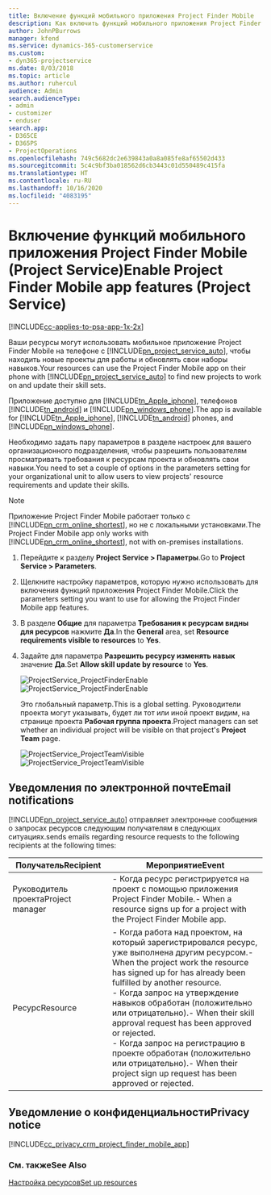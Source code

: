 ```yaml
---
title: Включение функций мобильного приложения Project Finder Mobile
description: Как включить функций мобильного приложения Project Finder Mobile для Project Service
author: JohnPBurrows
manager: kfend
ms.service: dynamics-365-customerservice
ms.custom:
- dyn365-projectservice
ms.date: 8/03/2018
ms.topic: article
ms.author: ruhercul
audience: Admin
search.audienceType:
- admin
- customizer
- enduser
search.app:
- D365CE
- D365PS
- ProjectOperations
ms.openlocfilehash: 749c5682dc2e639843a0a8a085fe8af65502d433
ms.sourcegitcommit: 5c4c9bf3ba018562d6cb3443c01d550489c415fa
ms.translationtype: HT
ms.contentlocale: ru-RU
ms.lasthandoff: 10/16/2020
ms.locfileid: "4083195"
---
```

# <a name="enable-project-finder-mobile-app-features-project-service"></a><span data-ttu-id="70da2-103">Включение функций мобильного приложения Project Finder Mobile (Project Service)</span><span class="sxs-lookup"><span data-stu-id="70da2-103">Enable Project Finder Mobile app features (Project Service)</span></span>

[!INCLUDE[cc-applies-to-psa-app-1x-2x](../includes/cc-applies-to-psa-app-1x-2x.md)]

<span data-ttu-id="70da2-104">Ваши ресурсы могут использовать мобильное приложение Project Finder Mobile на телефоне с [!INCLUDE[pn_project_service_auto](../includes/pn-project-service-auto.md)], чтобы находить новые проекты для работы и обновлять свои наборы навыков.</span><span class="sxs-lookup"><span data-stu-id="70da2-104">Your resources can use the Project Finder Mobile app on their phone with [!INCLUDE[pn_project_service_auto](../includes/pn-project-service-auto.md)] to find new projects to work on and update their skill sets.</span></span>  
  
 <span data-ttu-id="70da2-105">Приложение доступно для [!INCLUDE[tn_Apple_iphone](../includes/tn-apple-iphone.md)], телефонов [!INCLUDE[tn_android](../includes/tn-android.md)] и [!INCLUDE[pn_windows_phone](../includes/pn-windows-phone.md)].</span><span class="sxs-lookup"><span data-stu-id="70da2-105">The app is available for [!INCLUDE[tn_Apple_iphone](../includes/tn-apple-iphone.md)], [!INCLUDE[tn_android](../includes/tn-android.md)] phones, and [!INCLUDE[pn_windows_phone](../includes/pn-windows-phone.md)].</span></span>  
  
 <span data-ttu-id="70da2-106">Необходимо задать пару параметров в разделе настроек для вашего организационного подразделения, чтобы разрешить пользователям просматривать требования к ресурсам проекта и обновлять свои навыки.</span><span class="sxs-lookup"><span data-stu-id="70da2-106">You need to set a couple of options in the parameters setting for your organizational unit to allow users to view projects' resource requirements and update their skills.</span></span>  
  
> [!NOTE]
>  <span data-ttu-id="70da2-107">Приложение Project Finder Mobile работает только с [!INCLUDE[pn_crm_online_shortest](../includes/pn-crm-online-shortest.md)], но не с локальными установками.</span><span class="sxs-lookup"><span data-stu-id="70da2-107">The Project Finder Mobile app only works with [!INCLUDE[pn_crm_online_shortest](../includes/pn-crm-online-shortest.md)], not with on-premises installations.</span></span>  
  
1. <span data-ttu-id="70da2-108">Перейдите к разделу **Project Service > Параметры**.</span><span class="sxs-lookup"><span data-stu-id="70da2-108">Go to **Project Service > Parameters**.</span></span>  
  
2. <span data-ttu-id="70da2-109">Щелкните настройку параметров, которую нужно использовать для включения функций приложения Project Finder Mobile.</span><span class="sxs-lookup"><span data-stu-id="70da2-109">Click the parameters setting you want to use for allowing the Project Finder Mobile app features.</span></span>  
  
3. <span data-ttu-id="70da2-110">В разделе **Общие** для параметра **Требования к ресурсам видны для ресурсов** нажмите **Да**.</span><span class="sxs-lookup"><span data-stu-id="70da2-110">In the **General** area, set **Resource requirements visible to resources** to **Yes**.</span></span>  
  
4. <span data-ttu-id="70da2-111">Задайте для параметра **Разрешить ресурсу изменять навык** значение **Да**.</span><span class="sxs-lookup"><span data-stu-id="70da2-111">Set **Allow skill update by resource** to **Yes**.</span></span>  
  
   <span data-ttu-id="70da2-112">![ProjectService_ProjectFinderEnable](../psa/media/project-service-project-finder-enable.png "ProjectService_ProjectFinderEnable")</span><span class="sxs-lookup"><span data-stu-id="70da2-112">![ProjectService_ProjectFinderEnable](../psa/media/project-service-project-finder-enable.png "ProjectService_ProjectFinderEnable")</span></span>  
  
   <span data-ttu-id="70da2-113">Это глобальный параметр.</span><span class="sxs-lookup"><span data-stu-id="70da2-113">This is a global setting.</span></span> <span data-ttu-id="70da2-114">Руководители проекта могут указывать, будет ли тот или иной проект видим, на странице проекта **Рабочая группа проекта**.</span><span class="sxs-lookup"><span data-stu-id="70da2-114">Project managers can set whether an individual project will be visible on that project's **Project Team** page.</span></span>  
  
   <span data-ttu-id="70da2-115">![ProjectService_ProjectTeamVisible](../psa/media/project-service-project-team-visible.png "ProjectService_ProjectTeamVisible")</span><span class="sxs-lookup"><span data-stu-id="70da2-115">![ProjectService_ProjectTeamVisible](../psa/media/project-service-project-team-visible.png "ProjectService_ProjectTeamVisible")</span></span>  
  
## <a name="email-notifications"></a><span data-ttu-id="70da2-116">Уведомления по электронной почте</span><span class="sxs-lookup"><span data-stu-id="70da2-116">Email notifications</span></span>  
 [!INCLUDE[pn_project_service_auto](../includes/pn-project-service-auto.md)] <span data-ttu-id="70da2-117">отправляет электронные сообщения о запросах ресурсов следующим получателям в следующих ситуациях.</span><span class="sxs-lookup"><span data-stu-id="70da2-117">sends emails regarding resource requests to the following recipients at the following times:</span></span>  
  
|<span data-ttu-id="70da2-118">Получатель</span><span class="sxs-lookup"><span data-stu-id="70da2-118">Recipient</span></span>|<span data-ttu-id="70da2-119">Мероприятие</span><span class="sxs-lookup"><span data-stu-id="70da2-119">Event</span></span>|  
|---------------|-----------|  
|<span data-ttu-id="70da2-120">Руководитель проекта</span><span class="sxs-lookup"><span data-stu-id="70da2-120">Project manager</span></span>|<span data-ttu-id="70da2-121">- Когда ресурс регистрируется на проект с помощью приложения Project Finder Mobile.</span><span class="sxs-lookup"><span data-stu-id="70da2-121">-   When a resource signs up for a project with the Project Finder Mobile app.</span></span>|  
|<span data-ttu-id="70da2-122">Ресурс</span><span class="sxs-lookup"><span data-stu-id="70da2-122">Resource</span></span>|<span data-ttu-id="70da2-123">- Когда работа над проектом, на который зарегистрировался ресурс, уже выполнена другим ресурсом.</span><span class="sxs-lookup"><span data-stu-id="70da2-123">-   When the project work the resource has signed up for has already been fulfilled by another resource.</span></span><br /><span data-ttu-id="70da2-124">- Когда запрос на утверждение навыков обработан (положительно или отрицательно).</span><span class="sxs-lookup"><span data-stu-id="70da2-124">-   When their skill approval request has been approved or rejected.</span></span><br /><span data-ttu-id="70da2-125">- Когда запрос на регистрацию в проекте обработан (положительно или отрицательно).</span><span class="sxs-lookup"><span data-stu-id="70da2-125">-   When their project sign up request has been approved or rejected.</span></span>|  
  
## <a name="privacy-notice"></a><span data-ttu-id="70da2-126">Уведомление о конфиденциальности</span><span class="sxs-lookup"><span data-stu-id="70da2-126">Privacy notice</span></span>  
 [!INCLUDE[cc_privacy_crm_project_finder_mobile_app](../includes/cc-privacy-crm-project-finder-mobile-app.md)]  
  
### <a name="see-also"></a><span data-ttu-id="70da2-127">См. также</span><span class="sxs-lookup"><span data-stu-id="70da2-127">See Also</span></span>  
 [<span data-ttu-id="70da2-128">Настройка ресурсов</span><span class="sxs-lookup"><span data-stu-id="70da2-128">Set up resources</span></span>](../psa/set-up-resources.md)

